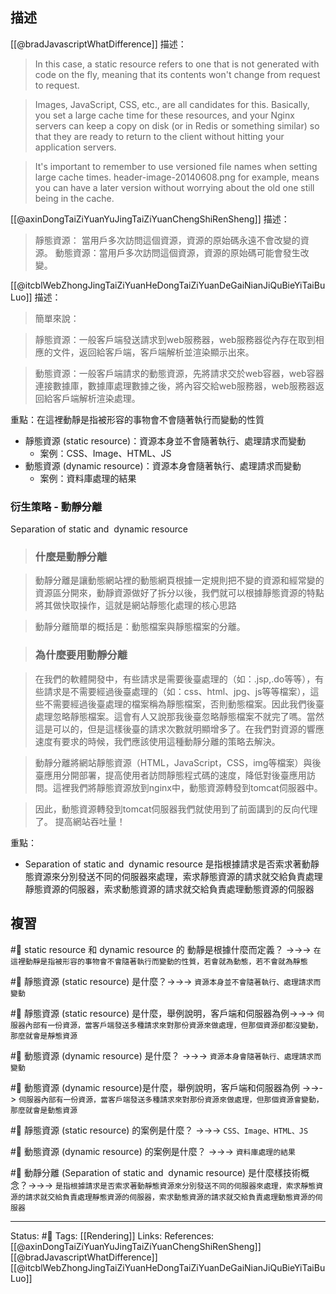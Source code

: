 ## 描述

[[@bradJavascriptWhatDifference]] 描述：
> In this case, a static resource refers to one that is not generated with code on the fly, meaning that its contents won't change from request to request.

> Images, JavaScript, CSS, etc., are all candidates for this. Basically, you set a large cache time for these resources, and your Nginx servers can keep a copy on disk (or in Redis or something similar) so that they are ready to return to the client without hitting your application servers.

> It's important to remember to use versioned file names when setting large cache times. header-image-20140608.png for example, means you can have a later version without worrying about the old one still being in the cache.


[[@axinDongTaiZiYuanYuJingTaiZiYuanChengShiRenSheng]] 描述：
> 靜態資源： 當用戶多次訪問這個資源，資源的原始碼永遠不會改變的資源。
> 動態資源：當用戶多次訪問這個資源，資源的原始碼可能會發生改變。

[[@itcblWebZhongJingTaiZiYuanHeDongTaiZiYuanDeGaiNianJiQuBieYiTaiBuLuo]] 描述：
> 簡單來說：

> 靜態資源：一般客戶端發送請求到web服務器，web服務器從內存在取到相應的文件，返回給客戶端，客戶端解析並渲染顯示出來。

> 動態資源：一般客戶端請求的動態資源，先將請求交於web容器，web容器連接數據庫，數據庫處理數據之後，將內容交給web服務器，web服務器返回給客戶端解析渲染處理。



重點：在這裡動靜是指被形容的事物會不會隨著執行而變動的性質
- 靜態資源 (static resource)：資源本身並不會隨著執行、處理請求而變動 
	- 案例：CSS、Image、HTML、JS
- 動態資源 (dynamic resource)：資源本身會隨著執行、處理請求而變動
	- 案例：資料庫處理的結果
### 衍生策略 - 動靜分離

Separation of static and  dynamic resource

> ### 什麼是動靜分離

> 動靜分離是讓動態網站裡的動態網頁根據一定規則把不變的資源和經常變的資源區分開來，動靜資源做好了拆分以後，我們就可以根據靜態資源的特點將其做快取操作，這就是網站靜態化處理的核心思路

> 動靜分離簡單的概括是：動態檔案與靜態檔案的分離。


> ### 為什麼要用動靜分離

> 在我們的軟體開發中，有些請求是需要後臺處理的（如：.jsp,.do等等），有些請求是不需要經過後臺處理的（如：css、html、jpg、js等等檔案），這些不需要經過後臺處理的檔案稱為靜態檔案，否則動態檔案。因此我們後臺處理忽略靜態檔案。這會有人又說那我後臺忽略靜態檔案不就完了嗎。當然這是可以的，但是這樣後臺的請求次數就明顯增多了。在我們對資源的響應速度有要求的時候，我們應該使用這種動靜分離的策略去解決。

> 動靜分離將網站靜態資源（HTML，JavaScript，CSS，img等檔案）與後臺應用分開部署，提高使用者訪問靜態程式碼的速度，降低對後臺應用訪問。這裡我們將靜態資源放到nginx中，動態資源轉發到tomcat伺服器中。

> 因此，動態資源轉發到tomcat伺服器我們就使用到了前面講到的反向代理了。
> 提高網站吞吐量！





重點：
- Separation of static and  dynamic resource 是指根據請求是否索求著動靜態資源來分別發送不同的伺服器來處理，索求靜態資源的請求就交給負責處理靜態資源的伺服器，索求動態資源的請求就交給負責處理動態資源的伺服器

## 複習
#🧠 static resource 和 dynamic resource 的 動靜是根據什麼而定義？  ->->-> `在這裡動靜是指被形容的事物會不會隨著執行而變動的性質，若會就為動態，若不會就為靜態`
<!--SR:!2022-11-23,69,250-->

#🧠 靜態資源 (static resource) 是什麼？->->-> `資源本身並不會隨著執行、處理請求而變動`
<!--SR:!2022-11-11,39,230-->

#🧠  靜態資源 (static resource) 是什麼，舉例說明，客戶端和伺服器為例->->-> `伺服器內部有一份資源，當客戶端發送多種請求來對那份資源來做處理，但那個資源卻都沒變動，那麼就會是靜態資源`
<!--SR:!2022-12-01,74,250-->

#🧠 動態資源 (dynamic resource) 是什麼？ ->->-> `資源本身會隨著執行、處理請求而變動`
<!--SR:!2022-11-23,69,250-->

#🧠 動態資源 (dynamic resource)是什麼，舉例說明，客戶端和伺服器為例 ->->-> `伺服器內部有一份資源，當客戶端發送多種請求來對那份資源來做處理，但那個資源會變動，那麼就會是動態資源`
<!--SR:!2023-01-08,75,210-->


#🧠 靜態資源 (static resource) 的案例是什麼？ ->->-> `CSS、Image、HTML、JS`
<!--SR:!2022-11-28,71,250-->

#🧠 動態資源 (dynamic resource) 的案例是什麼？ ->->-> `資料庫處理的結果`
<!--SR:!2023-03-05,128,250-->

#🧠 動靜分離 (Separation of static and  dynamic resource) 是什麼樣技術概念？->->-> `是指根據請求是否索求著動靜態資源來分別發送不同的伺服器來處理，索求靜態資源的請求就交給負責處理靜態資源的伺服器，索求動態資源的請求就交給負責處理動態資源的伺服器`
<!--SR:!2023-04-09,150,250-->

---
Status: #🌱 
Tags:
[[Rendering]]
Links:
References:
[[@axinDongTaiZiYuanYuJingTaiZiYuanChengShiRenSheng]]
[[@bradJavascriptWhatDifference]]
[[@itcblWebZhongJingTaiZiYuanHeDongTaiZiYuanDeGaiNianJiQuBieYiTaiBuLuo]]